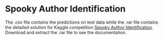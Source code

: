 # Spooky Author Identification
The .csv file contains the predictions on test data while the .rar file contains the detailed solution for Kaggle competition
[Spooky Author Identification](https://www.kaggle.com/c/spooky-author-identification). Download and extract the .rar file to see the documentation.
